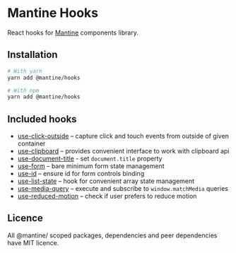 # Mantine Hooks

React hooks for [Mantine](https://mantine.dev/) components library.

## Installation

```sh
# With yarn
yarn add @mantine/hooks

# With npm
yarn add @mantine/hooks
```

## Included hooks

- [use-click-outside](https://mantine.dev/hooks/use-click-outside/) – capture click and touch events from outside of given container
- [use-clipboard](https://mantine.dev/hooks/use-clipboard/) – provides convenient interface to work with clipboard api
- [use-document-title](https://mantine.dev/hooks/use-document-title/) - set `document.title` property
- [use-form](https://mantine.dev/hooks/use-form/) – bare minimum form state management
- [use-id](https://mantine.dev/hooks/use-id/) – ensure id for form controls binding
- [use-list-state](https://mantine.dev/hooks/use-list-state/) – hook for convenient array state management
- [use-media-query](https://mantine.dev/hooks/use-media-query/) – execute and subscribe to `window.matchMedia` queries
- [use-reduced-motion](https://mantine.dev/hooks/use-reduced-motion/) – check if user prefers to reduce motion

## Licence

All @mantine/ scoped packages, dependencies and peer dependencies have MIT licence.
